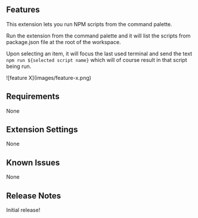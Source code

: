 ## Features

This extension lets you run NPM scripts from the command palette.

Run the extension from the command palette and it will list the scripts from package.json file at the root of the workspace.

Upon selecting an item, it will focus the last used terminal and send the text `npm run ${selected script name}` which will of course result in that script being run.

\!\[feature X\]\(images/feature-x.png\)

## Requirements

None

## Extension Settings

None

## Known Issues

None

## Release Notes

Initial release!
